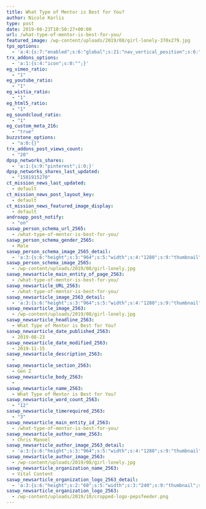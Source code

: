 ```yaml
---
title: What Type of Mentor is Best for You?
author: Nicole Karlis
type: post
date: 2019-08-23T10:50:27+00:00
url: /what-type-of-mentor-is-best-for-you/
featured_image: /wp-content/uploads/2019/08/girl-lonely-370x279.jpg
tps_options:
  - 'a:4:{s:7:"enabled";s:6:"global";s:21:"nav_vertical_position";s:6:"global";s:23:"nav_hide_on_first_slide";b:0;s:23:"slide_loading_mechanism";s:6:"global";}'
trx_addons_options:
  - 'a:1:{s:4:"icon";s:0:"";}'
eg_vimeo_ratio:
  - "1"
eg_youtube_ratio:
  - "1"
eg_wistia_ratio:
  - "1"
eg_html5_ratio:
  - "1"
eg_soundcloud_ratio:
  - "1"
eg_custom_meta_216:
  - "true"
buzzstone_options:
  - "a:0:{}"
trx_addons_post_views_count:
  - "20"
dpsp_networks_shares:
  - 'a:1:{s:9:"pinterest";i:0;}'
dpsp_networks_shares_last_updated:
  - "1581915270"
ct_mission_news_last_updated:
  - default
ct_mission_news_post_layout_key:
  - default
ct_mission_news_featured_image_display:
  - default
androapp_post_notify:
  - "on"
saswp_person_schema_url_2565:
  - /what-type-of-mentor-is-best-for-you/
saswp_person_schema_gender_2565:
  - Male
saswp_person_schema_image_2565_detail:
  - 'a:3:{s:6:"height";s:3:"964";s:5:"width";s:4:"1280";s:9:"thumbnail";s:70:"/wp-content/uploads/2019/08/girl-lonely.jpg";}'
saswp_person_schema_image_2565:
  - /wp-content/uploads/2019/08/girl-lonely.jpg
saswp_newsarticle_main_entity_of_page_2563:
  - /what-type-of-mentor-is-best-for-you/
saswp_newsarticle_URL_2563:
  - /what-type-of-mentor-is-best-for-you/
saswp_newsarticle_image_2563_detail:
  - 'a:3:{s:6:"height";s:3:"964";s:5:"width";s:4:"1280";s:9:"thumbnail";s:70:"/wp-content/uploads/2019/08/girl-lonely.jpg";}'
saswp_newsarticle_image_2563:
  - /wp-content/uploads/2019/08/girl-lonely.jpg
saswp_newsarticle_headline_2563:
  - What Type of Mentor is Best for You?
saswp_newsarticle_date_published_2563:
  - 2019-08-23
saswp_newsarticle_date_modified_2563:
  - 2019-11-15
saswp_newsarticle_description_2563:
  -
saswp_newsarticle_section_2563:
  - Gen Z
saswp_newsarticle_body_2563:
  -
saswp_newsarticle_name_2563:
  - What Type of Mentor is Best for You?
saswp_newsarticle_word_count_2563:
  - "12"
saswp_newsarticle_timerequired_2563:
  - "3"
saswp_newsarticle_main_entity_id_2563:
  - /what-type-of-mentor-is-best-for-you/
saswp_newsarticle_author_name_2563:
  - Chris Manoel
saswp_newsarticle_author_image_2563_detail:
  - 'a:3:{s:6:"height";s:3:"964";s:5:"width";s:4:"1280";s:9:"thumbnail";s:70:"/wp-content/uploads/2019/08/girl-lonely.jpg";}'
saswp_newsarticle_author_image_2563:
  - /wp-content/uploads/2019/08/girl-lonely.jpg
saswp_newsarticle_organization_name_2563:
  - Vital Content
saswp_newsarticle_organization_logo_2563_detail:
  - 'a:3:{s:6:"height";s:2:"60";s:5:"width";s:3:"240";s:9:"thumbnail";s:82:"/wp-content/uploads/2019/10/cropped-logo-pepsfeeder.png";}'
saswp_newsarticle_organization_logo_2563:
  - /wp-content/uploads/2019/10/cropped-logo-pepsfeeder.png
---
```


&nbsp;
